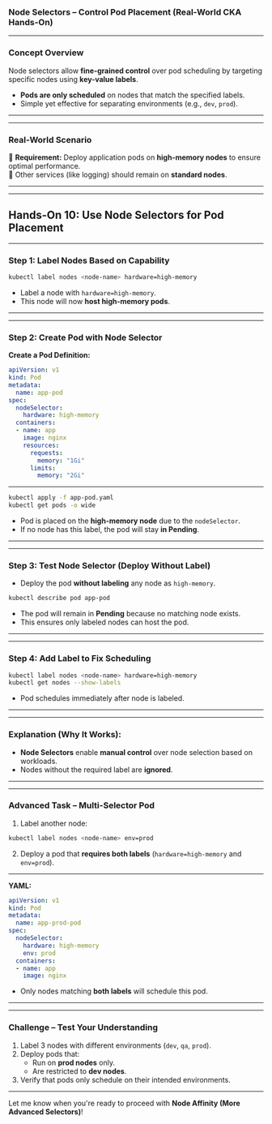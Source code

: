 ### **Node Selectors – Control Pod Placement (Real-World CKA Hands-On)**  

---

### **Concept Overview**  
Node selectors allow **fine-grained control** over pod scheduling by targeting specific nodes using **key-value labels**.  
- **Pods are only scheduled** on nodes that match the specified labels.  
- Simple yet effective for separating environments (e.g., `dev`, `prod`).  

---

---

### **Real-World Scenario**  
🔹 **Requirement:** Deploy application pods on **high-memory nodes** to ensure optimal performance.  
🔹 Other services (like logging) should remain on **standard nodes**.  

---

---

## **Hands-On 10: Use Node Selectors for Pod Placement**  

---

### **Step 1: Label Nodes Based on Capability**  

```bash
kubectl label nodes <node-name> hardware=high-memory
```
- Label a node with `hardware=high-memory`.  
- This node will now **host high-memory pods**.  

---

---

### **Step 2: Create Pod with Node Selector**  

**Create a Pod Definition:**  

```yaml
apiVersion: v1
kind: Pod
metadata:
  name: app-pod
spec:
  nodeSelector:
    hardware: high-memory
  containers:
  - name: app
    image: nginx
    resources:
      requests:
        memory: "1Gi"
      limits:
        memory: "2Gi"
```

---

```bash
kubectl apply -f app-pod.yaml
kubectl get pods -o wide
```
- Pod is placed on the **high-memory node** due to the `nodeSelector`.  
- If no node has this label, the pod will stay **in Pending**.  

---

---

### **Step 3: Test Node Selector (Deploy Without Label)**  

- Deploy the pod **without labeling** any node as `high-memory`.  

```bash
kubectl describe pod app-pod
```
- The pod will remain in **Pending** because no matching node exists.  
- This ensures only labeled nodes can host the pod.  

---

---

### **Step 4: Add Label to Fix Scheduling**  

```bash
kubectl label nodes <node-name> hardware=high-memory
kubectl get nodes --show-labels
```
- Pod schedules immediately after node is labeled.  

---

---

### **Explanation (Why It Works):**  
- **Node Selectors** enable **manual control** over node selection based on workloads.  
- Nodes without the required label are **ignored**.  

---

---

### **Advanced Task – Multi-Selector Pod**  
1. Label another node:  

```bash
kubectl label nodes <node-name> env=prod
```

2. Deploy a pod that **requires both labels** (`hardware=high-memory` and `env=prod`).  

---

**YAML:**  
```yaml
apiVersion: v1
kind: Pod
metadata:
  name: app-prod-pod
spec:
  nodeSelector:
    hardware: high-memory
    env: prod
  containers:
  - name: app
    image: nginx
```

- Only nodes matching **both labels** will schedule this pod.  

---

---

### **Challenge – Test Your Understanding**  
1. Label 3 nodes with different environments (`dev`, `qa`, `prod`).  
2. Deploy pods that:  
   - Run on **prod nodes** only.  
   - Are restricted to **dev nodes**.  
3. Verify that pods only schedule on their intended environments.  

---

Let me know when you're ready to proceed with **Node Affinity (More Advanced Selectors)**!
